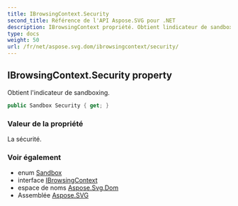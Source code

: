 ```yaml
---
title: IBrowsingContext.Security
second_title: Référence de l'API Aspose.SVG pour .NET
description: IBrowsingContext propriété. Obtient lindicateur de sandboxing.
type: docs
weight: 50
url: /fr/net/aspose.svg.dom/ibrowsingcontext/security/
---
```

## IBrowsingContext.Security property

Obtient l'indicateur de sandboxing.

```csharp
public Sandbox Security { get; }
```

### Valeur de la propriété

La sécurité.

### Voir également

* enum [Sandbox](../../../aspose.svg/sandbox/)
* interface [IBrowsingContext](../)
* espace de noms [Aspose.Svg.Dom](../../ibrowsingcontext/)
* Assemblée [Aspose.SVG](../../../)


